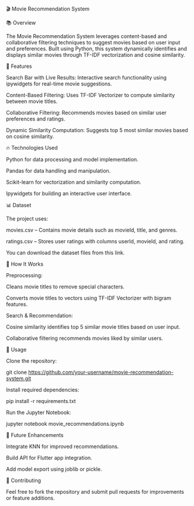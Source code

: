 🎬 Movie Recommendation System

📚 Overview

The Movie Recommendation System leverages content-based and collaborative filtering techniques to suggest movies based on user input and preferences. Built using Python, this system dynamically identifies and displays similar movies through TF-IDF vectorization and cosine similarity.

🚀 Features

Search Bar with Live Results: Interactive search functionality using ipywidgets for real-time movie suggestions.

Content-Based Filtering: Uses TF-IDF Vectorizer to compute similarity between movie titles.

Collaborative Filtering: Recommends movies based on similar user preferences and ratings.

Dynamic Similarity Computation: Suggests top 5 most similar movies based on cosine similarity.

🔥 Technologies Used

Python for data processing and model implementation.

Pandas for data handling and manipulation.

Scikit-learn for vectorization and similarity computation.

Ipywidgets for building an interactive user interface.

📊 Dataset

The project uses:

movies.csv – Contains movie details such as movieId, title, and genres.

ratings.csv – Stores user ratings with columns userId, movieId, and rating.

You can download the dataset files from this link.

📝 How It Works

Preprocessing:

Cleans movie titles to remove special characters.

Converts movie titles to vectors using TF-IDF Vectorizer with bigram features.

Search & Recommendation:

Cosine similarity identifies top 5 similar movie titles based on user input.

Collaborative filtering recommends movies liked by similar users.

📡 Usage

Clone the repository:

   git clone https://github.com/your-username/movie-recommendation-system.git

Install required dependencies:

   pip install -r requirements.txt

Run the Jupyter Notebook:

   jupyter notebook movie_recommendations.ipynb

🧠 Future Enhancements

Integrate KNN for improved recommendations.

Build API for Flutter app integration.

Add model export using joblib or pickle.

🤝 Contributing

Feel free to fork the repository and submit pull requests for improvements or feature additions.
